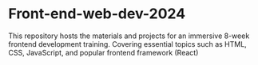 # Front-end-web-dev-2024
This repository hosts the materials and projects for an immersive 8-week frontend development training. Covering essential topics such as HTML, CSS, JavaScript, and popular frontend framework (React)
